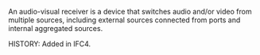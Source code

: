 An audio-visual receiver is a device that switches audio and/or video from multiple sources, including external sources connected from ports and internal aggregated sources.

<!-- end of short definition -->
 HISTORY: Added in IFC4.
